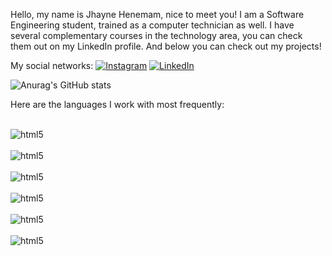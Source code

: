 Hello, my name is Jhayne Henemam, nice to meet you!
I am a Software Engineering student, trained as a computer technician as well. I have several complementary courses in the technology area, you can check them out on my LinkedIn profile. And below you can check out my projects!

My social networks:
[![Instagram](https://img.shields.io/badge/Instagram-E4405F?style=for-the-badge&logo=instagram&logoColor=white)](https://instagram.com/jhaynehmartins?igshid=OGQ5ZDc2ODk2ZA==)
[![LinkedIn](https://img.shields.io/badge/LinkedIn-0077B5?style=for-the-badge&logo=linkedin&logoColor=white)](https://www.linkedin.com/in/jkhenemam/)

![Anurag's GitHub stats](https://github-readme-stats.vercel.app/api?username=JhayneK&show_icons=true&theme=radical)


Here are the languages I work with most frequently:

<div style="display: inline_block"><br/> <img align="center" alt="html5" src="https://img.shields.io/badge/HTML5-E34F26?style=for-the-badge&logo=html5&logoColor=white" />
<div style="display: inline_block"><br/> <img align="center" alt="html5" src="https://img.shields.io/badge/JavaScript-323330?style=for-the-adge&logo=javascript&logoColor=F7DF1E" />
<div style="display: inline_block"><br/> <img align="center" alt="html5" src="https://img.shields.io/badge/Python-3776AB?style=for-the-badge&logo=python&logoColor=white" />
<div style="display: inline_block"><br/> <img align="center" alt="html5" src="https://img.shields.io/badge/Node.js-43853D?style=for-the-badge&logo=node.js&logoColor=white" />
<div style="display: inline_block"><br/> <img align="center" alt="html5" src="https://img.shields.io/badge/TypeScript-007ACC?style=for-the-badge&logo=typescript&logoColor=white" />
<div style="display: inline_block"><br/> <img align="center" alt="html5" src="https://img.shields.io/badge/Java-ED8B00?style=for-the-badge&logo=openjdk&logoColor=white" />



